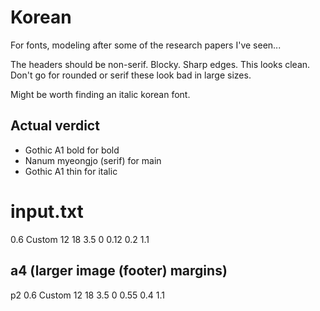 # Korean

For fonts, modeling after some of the research papers I've seen...

The headers should be non-serif. Blocky. Sharp edges. This looks clean. Don't go for rounded or serif these look bad in large sizes.

Might be worth finding an italic korean font.

## Actual verdict

- Gothic A1 bold for bold
- Nanum myeongjo (serif) for main
- Gothic A1 thin for italic

# input.txt

0.6
Custom
12
18
3.5
0
0.12
0.2
1.1

## a4 (larger image (footer) margins)

p2
0.6
Custom
12
18
3.5
0
0.55
0.4
1.1